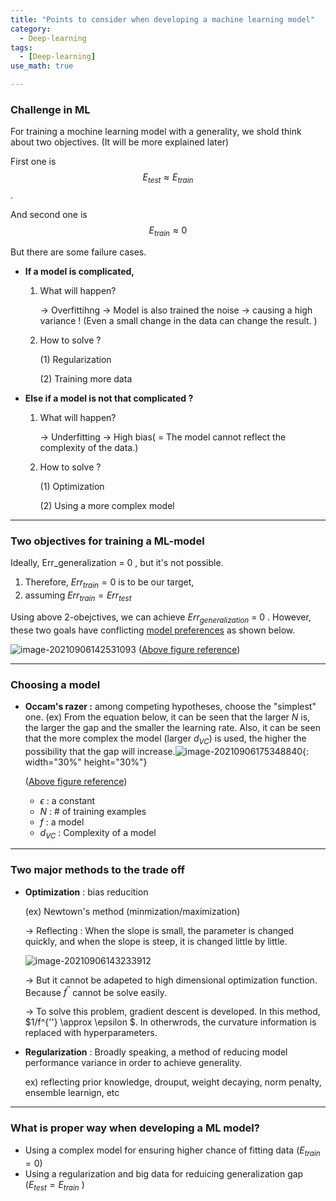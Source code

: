 ```yaml
---
title: "Points to consider when developing a machine learning model"
category:
  - Deep-learning
tags:
  - [Deep-learning]
use_math: true

---
```


### **Challenge in ML**

For training a mochine learning model with a generality, we shold think about two objectives. (It will be more explained later)

First one is $$E_{test} \approx E_{train}$$.

And second one is $$ E_{train} \approx 0$$

But there are some failure cases.



* **If a model is complicated,** 

  1. What will happen?

      $\longrightarrow$ Overfittihng
      $\longrightarrow$ Model is also trained  the noise 
      $\longrightarrow$ causing a high variance ! (Even a small change in the data can change the result. )

  2. How to solve ? 

     (1) Regularization

     (2) Training more data

* **Else if  a model is not that complicated ?**

  1. What will happen?

      $\longrightarrow$ Underfitting
      $\longrightarrow$ High bias( = The model cannot reflect the complexity of the data.)

  2. How to solve ? 

     (1) Optimization

     (2) Using a more complex model

-------

### **Two objectives for training a ML-model**

Ideally, Err_generalization = 0 , but it's not possible.

1. Therefore, $Err_{train} = 0$ is to be our target, 
2. assuming $Err_{train} = Err_{test}$

Using above 2-obejctives, we can achieve  $Err_{generalization}$ = 0 .
However, these two goals have conflicting <u>model preferences</u> as shown below.

![image-20210906142531093](C:\Users\HALAB_G\AppData\Roaming\Typora\typora-user-images\image-20210906142531093.png)
([Above figure reference](https://www.youtube.com/watch?v=HgbSRL8us_8&list=PLDhCIPjHgzmoFMMUItlmjToPFk_2Uynn5&index=2))

-------

### **Choosing a model**

* **Occam's razer :** among competing hypotheses, choose the "simplest" one.
  (ex) From the equation below, it can be seen that the larger $N$ is, the larger the gap and the smaller the learning rate. Also, it can be seen that the more complex the model (larger $d_{VC}$) is used, the higher the possibility that the gap will increase.![image-20210906175348840](C:\Users\HALAB_G\AppData\Roaming\Typora\typora-user-images\image-20210906175348840.png){: width="30%" height="30%"}

  ([Above figure reference](https://www.youtube.com/watch?v=HgbSRL8us_8&list=PLDhCIPjHgzmoFMMUItlmjToPFk_2Uynn5&index=2))

  * $\epsilon$ : a constant
  * $N$ : # of training examples
  * $f$ : a model 
  * $d_{VC}$ : Complexity of a model

---

### **Two major methods to the trade off**

* **Optimization** : bias reducition

  (ex) Newtown's method (minmization/maximization)

    $\longrightarrow$ Reflecting : When the slope is small, the parameter is changed quickly, and when the slope is steep, it is changed little by little.

  ![image-20210906143233912](C:\Users\HALAB_G\AppData\Roaming\Typora\typora-user-images\image-20210906143233912.png)

    $\longrightarrow$ But it cannot be adapeted  to high dimensional optimization function. Because $f^{''}$ cannot be solve easily.

    $\longrightarrow$ To solve this problem, gradient descent is developed. In this method, $1/f^{''} \approx \epsilon $. In otherwrods, the curvature information is replaced with hyperparameters.

  

* **Regularization** : Broadly speaking, a method of reducing model performance variance in order to achieve generality.

  ex) reflecting prior knowledge, drouput, weight decaying, norm penalty, ensemble learnign, etc

-----

### **What is proper way when developing a ML model?**

* Using a complex model for ensuring higher chance of fitting data ($E_{train} = 0$)
* Using a regularization and big data for reduicing generalization gap ($E_{test}=E_{train}$ )



